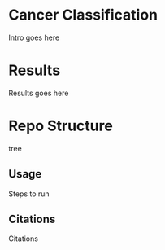 
# Cancer Classification

Intro goes here

# Results
Results goes here

# Repo Structure
tree

## Usage
Steps to run

## Citations
Citations
